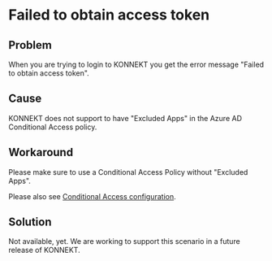 # Failed to obtain access token

## Problem

When you are trying to login to KONNEKT you get the error message "Failed to obtain access token".

## Cause

KONNEKT does not support to have "Excluded Apps" in the Azure AD Conditional Access policy.

## Workaround

Please make sure to use a Conditional Access Policy without "Excluded Apps".

Please also see [Conditional Access configuration](../installation/security/conditional-access.md).

## Solution

Not available, yet. We are working to support this scenario in a future release of KONNEKT.

